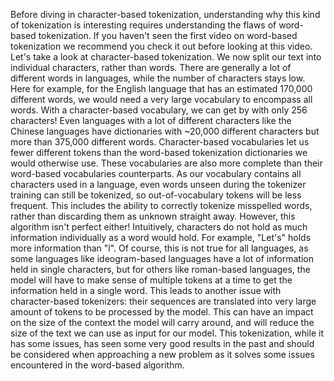 Before diving in character-based tokenization, understanding why this kind of tokenization is interesting requires understanding the flaws of word-based tokenization. If you haven't seen the first video on word-based tokenization we recommend you check it out before looking at this video. Let's take a look at character-based tokenization. We now split our text into individual characters, rather than words. There are generally a lot of different words in languages, while the number of characters stays low. Here for example, for the English language that has an estimated 170,000 different words, we would need a very large vocabulary to encompass all words. With a character-based vocabulary, we can get by with only 256 characters! Even languages with a lot of different characters like the Chinese languages have dictionaries with ~20,000 different characters but more than 375,000 different words. Character-based vocabularies let us fewer different tokens than the word-based tokenization dictionaries we would otherwise use. These vocabularies are also more complete than their word-based vocabularies counterparts. As our vocabulary contains all characters used in a language, even words unseen during the tokenizer training can still be tokenized, so out-of-vocabulary tokens will be less frequent. This includes the ability to correctly tokenize misspelled words, rather than discarding them as unknown straight away. However, this algorithm isn't perfect either! Intuitively, characters do not hold as much information individually as a word would hold. For example, "Let's" holds more information than "l". Of course, this is not true for all languages, as some languages like ideogram-based languages have a lot of information held in single characters, but for others like roman-based languages, the model will have to make sense of multiple tokens at a time to get the information held in a single word. This leads to another issue with character-based tokenizers: their sequences are translated into very large amount of tokens to be processed by the model. This can have an impact on the size of the context the model will carry around, and will reduce the size of the text we can use as input for our model. This tokenization, while it has some issues, has seen some very good results in the past and should be considered when approaching a new problem as it solves some issues encountered in the word-based algorithm.